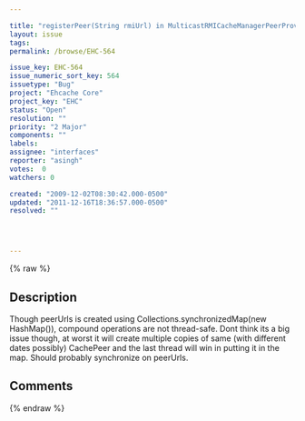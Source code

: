 ```yaml
---

title: "registerPeer(String rmiUrl) in MulticastRMICacheManagerPeerProvider is not thread-safe"
layout: issue
tags: 
permalink: /browse/EHC-564

issue_key: EHC-564
issue_numeric_sort_key: 564
issuetype: "Bug"
project: "Ehcache Core"
project_key: "EHC"
status: "Open"
resolution: ""
priority: "2 Major"
components: ""
labels: 
assignee: "interfaces"
reporter: "asingh"
votes:  0
watchers: 0

created: "2009-12-02T08:30:42.000-0500"
updated: "2011-12-16T18:36:57.000-0500"
resolved: ""




---
```


{% raw %}

## Description

<div markdown="1" class="description">

Though peerUrls is created using Collections.synchronizedMap(new HashMap()), compound operations are not thread-safe. Dont think its a big issue though, at worst it will create multiple copies of same (with different dates possibly) CachePeer and the last thread will win in putting it in the map.
Should probably synchronize on peerUrls.

</div>

## Comments



{% endraw %}
